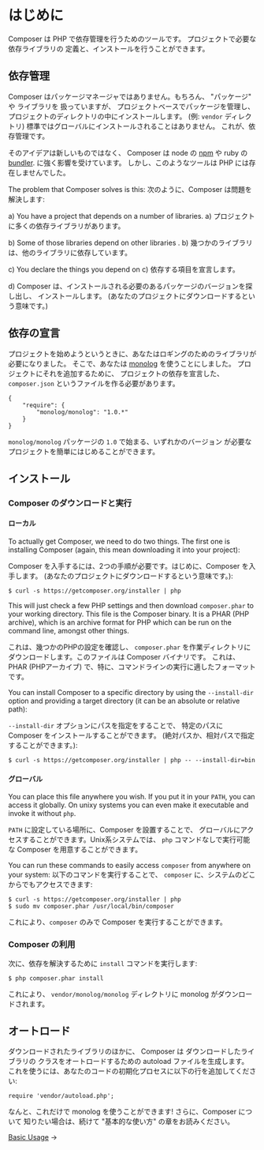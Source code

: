 # はじめに

Composer は PHP で依存管理を行うためのツールです。 プロジェクトで必要な依存ライブラリの
定義と、インストールを行うことができます。

## 依存管理

Composer はパッケージマネージャではありません。もちろん、 "パッケージ" や ライブラリを
扱っていますが、 プロジェクトベースでパッケージを管理し、
プロジェクトのディレクトリの中にインストールします。 (例: `vendor` ディレクトリ)
標準ではグローバルにインストールされることはありません。
これが、依存管理です。

そのアイデアは新しいものではなく、 Composer は node の [npm](http://npmjs.org) や
ruby の [bundler](http://gembundler.com/). に強く影響を受けています。
しかし、このようなツールは PHP には存在しませんでした。

The problem that Composer solves is this:
次のように、Composer は問題を解決します:

a) You have a project that depends on a number of libraries.
a) プロジェクトに多くの依存ライブラリがあります。

b) Some of those libraries depend on other libraries .
b) 幾つかのライブラリは、他のライブラリに依存しています。

c) You declare the things you depend on
c) 依存する項目を宣言します。

d) Composer は、インストールされる必要のあるパッケージのバージョンを探し出し、
   インストールします。 (あなたのプロジェクトにダウンロードするという意味です。)

## 依存の宣言

プロジェクトを始めようというときに、あなたはロギングのためのライブラリが必要になりました。
そこで、あなたは [monolog](https://github.com/Seldaek/monolog) を使うことにしました。
プロジェクトにそれを追加するために、 プロジェクトの依存を宣言した、
`composer.json` というファイルを作る必要があります。

    {
        "require": {
            "monolog/monolog": "1.0.*"
        }
    }

`monolog/monolog` パッケージの `1.0` で始まる、いずれかのバージョン
が必要なプロジェクトを簡単にはじめることができます。

## インストール

### Composer のダウンロードと実行

#### ローカル

To actually get Composer, we need to do two things. The first one is installing
Composer (again, this mean downloading it into your project):

Composer を入手するには、2つの手順が必要です。はじめに、Composer を入手します。
(あなたのプロジェクトにダウンロードするという意味です。):

    $ curl -s https://getcomposer.org/installer | php

This will just check a few PHP settings and then download `composer.phar` to
your working directory. This file is the Composer binary. It is a PHAR (PHP
archive), which is an archive format for PHP which can be run on the command
line, amongst other things.

これは、幾つかのPHPの設定を確認し、 `composer.phar` を作業ディレクトリに
ダウンロードします。このファイルは Composer バイナリです。 これは、 PHAR
(PHPアーカイブ) で、特に、コマンドラインの実行に適したフォーマットです。

You can install Composer to a specific directory by using the `--install-dir`
option and providing a target directory (it can be an absolute or relative path):

`--install-dir` オプションにパスを指定をすることで、
特定のパスに Composer をインストールすることができます。
(絶対パスか、相対パスで指定することができます。):

    $ curl -s https://getcomposer.org/installer | php -- --install-dir=bin

#### グローバル

You can place this file anywhere you wish. If you put it in your `PATH`,
you can access it globally. On unixy systems you can even make it
executable and invoke it without `php`.

`PATH` に設定している場所に、Composer を設置することで、
グローバルにアクセスすることができます。Unix系システムでは、
`php` コマンドなしで実行可能な Composer を用意することができます。

You can run these commands to easily access `composer` from anywhere on your system:
以下のコマンドを実行することで、 `composer` に、システムのどこからでもアクセスできます:

    $ curl -s https://getcomposer.org/installer | php
    $ sudo mv composer.phar /usr/local/bin/composer

これにより、`composer` のみで Composer を実行することができます。

### Composer の利用

次に、依存を解決するために `install` コマンドを実行します:

    $ php composer.phar install

これにより、 `vendor/monolog/monolog` ディレクトリに monolog がダウンロードされます。

## オートロード

ダウンロードされたライブラリのほかに、 Composer は ダウンロードしたライブラリの
クラスをオートロードするための autoload ファイルを生成します。
これを使うには、あなたのコードの初期化プロセスに以下の行を追加してください:

    require 'vendor/autoload.php';

なんと、これだけで monolog を使うことができます! さらに、Composer について
知りたい場合は、続けて "基本的な使い方" の章をお読みください。

[Basic Usage](01-basic-usage.md) &rarr;
